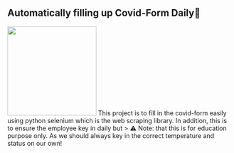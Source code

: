 ## Automatically filling up Covid-Form Daily🦠
<img src="https://media4.giphy.com/media/RPqLAs6u4z0YUTsOCM/giphy.gif?cid=ecf05e477fbdgol2s296cgt7v4y3222yv81tmt56mfwhnrli&rid=giphy.gif" width="200">
This project is to fill in the covid-form easily using python selenium which is the web scraping library. In addition, this is to ensure the employee key in daily but 
> ⚠ Note: that this is for education purpose only. As we should always key in the correct temperature and status on our own!
